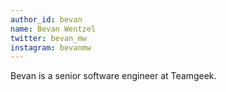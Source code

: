 ```yaml
---
author_id: bevan
name: Bevan Wentzel 
twitter: bevan_mw
instagram: bevanmw
---
```


Bevan is a senior software engineer at Teamgeek.
